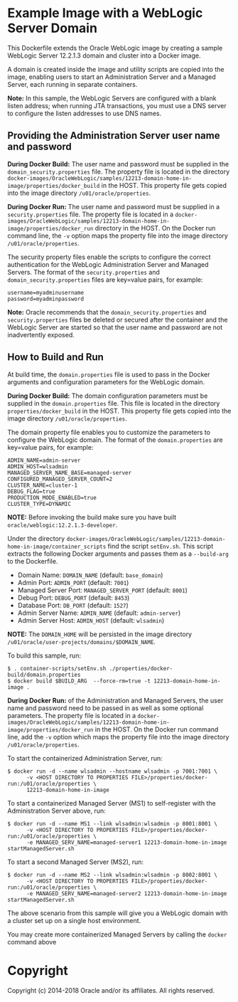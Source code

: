 Example Image with a  WebLogic Server Domain
=============================================
This Dockerfile extends the Oracle WebLogic image by creating a sample WebLogic Server  12.2.1.3 domain and cluster into a Docker image.

A domain is created inside the image and utility scripts are copied into the image, enabling users to start an Administration Server and a Managed Server, each running in separate containers. 

**Note:** In this sample, the WebLogic Servers are configured with a blank listen address; when running JTA transactions, you must use a DNS server to configure the listen addresses to use DNS names.

## Providing the Administration Server user name and password


**During Docker Build:** The user name and password must be supplied in the `domain_security.properties` file.  The property file is located in the directory `docker-images/OracleWebLogic/samples/12213-domain-home-in-image/properties/docker_build` in the HOST. This property file gets copied into the image directory `/u01/oracle/properties`.

**During Docker Run:** The user name and password must be supplied in a `security.properties` file.  The property file is located in a `docker-images/OracleWebLogic/samples/12213-domain-home-in-image/properties/docker_run` directory in the HOST. On the Docker run command line, the `-v` option maps the property file into the image directory `/u01/oracle/properties`.


The security property files enable the scripts to configure the correct authentication for the WebLogic Administration Server and Managed Servers. The format of the `security.properties` and `domain_security.properties` files are key=value pairs, for example:

	username=myadminusername
	password=myadminpassword

**Note:** Oracle recommends that the `domain_security.properties` and `security.properties` files be deleted or secured after the container and the WebLogic Server are started so that the user name and password are not inadvertently exposed.

## How to Build and Run
At build time, the `domain.properties` file is used to pass in the Docker arguments and configuration parameters for the WebLogic domain.


**During Docker Build:** The domain configuration parameters must be supplied in the `domain.properties` file.  This file is located in the directory `properties/docker_build` in the HOST. This property file gets copied into the image directory `/u01/oracle/properties`.


The domain property file enables you to customize the parameters to configure the WebLogic domain. The format of the `domain.properties` are key=value pairs, for example:

	ADMIN_NAME=admin-server
	ADMIN_HOST=wlsadmin
	MANAGED_SERVER_NAME_BASE=managed-server
	CONFIGURED_MANAGED_SERVER_COUNT=2
	CLUSTER_NAME=cluster-1
	DEBUG_FLAG=true
	PRODUCTION_MODE_ENABLED=true
	CLUSTER_TYPE=DYNAMIC

**NOTE:** Before invoking the build make sure you have built `oracle/weblogic:12.2.1.3-developer`.


Under the directory `docker-images/OracleWebLogic/samples/12213-domain-home-in-image/container_scripts` find the script `setEnv.sh`. This script extracts the following Docker arguments and passes them as a `--build-arg` to the Dockerfile.


* Domain Name:           `DOMAIN_NAME`         (default: `base_domain`)  
* Admin Port:            `ADMIN_PORT`          (default: `7001`)          
* Managed Server Port:   `MANAGED_SERVER_PORT` (default: `8001`)          
* Debug Port:            `DEBUG_PORT`          (default: `8453`)
* Database Port:         `DB_PORT`             (default: `1527`)
* Admin Server Name:     `ADMIN_NAME`          (default: `admin-server`)
* Admin Server Host:     `ADMIN_HOST`          (default: `wlsadmin`)

**NOTE:** The `DOMAIN_HOME` will be persisted in the image directory `/u01/oracle/user-projects/domains/$DOMAIN_NAME`.

To build this sample, run:

 	$ . container-scripts/setEnv.sh ./properties/docker-build/domain.properties
 	$ docker build $BUILD_ARG  --force-rm=true -t 12213-domain-home-in-image .


**During Docker Run:** of the Administration and Managed Servers, the user name and password need to be passed in as well as some optional parameters. The property file is located in a `docker-images/OracleWebLogic/samples/12213-domain-home-in-image/properties/docker_run` in the HOST. On the Docker run command line, add the `-v` option which maps the property file into the image directory `/u01/oracle/properties`.


To start the containerized Administration Server, run:

	$ docker run -d --name wlsadmin --hostname wlsadmin -p 7001:7001 \
          -v <HOST DIRECTORY TO PROPERTIES FILE>/properties/docker-run:/u01/oracle/properties \
          12213-domain-home-in-image

To start a containerized Managed Server (MS1) to self-register with the Administration Server above, run:

	$ docker run -d --name MS1 --link wlsadmin:wlsadmin -p 8001:8001 \
          -v <HOST DIRECTORY TO PROPERTIES FILE>/properties/docker-run:/u01/oracle/properties \
          -e MANAGED_SERV_NAME=managed-server1 12213-domain-home-in-image startManagedServer.sh

To start a second Managed Server (MS2), run:

	$ docker run -d --name MS2 --link wlsadmin:wlsadmin -p 8002:8001 \
          -v <HOST DIRECTORY TO PROPERTIES FILE>/properties/docker-run:/u01/oracle/properties \
          -e MANAGED_SERV_NAME=managed-server2 12213-domain-home-in-image startManagedServer.sh

The above scenario from this sample will give you a WebLogic domain with a cluster set up on a single host environment.

You may create more containerized Managed Servers by calling the `docker` command above

# Copyright
Copyright (c) 2014-2018 Oracle and/or its affiliates. All rights reserved.
